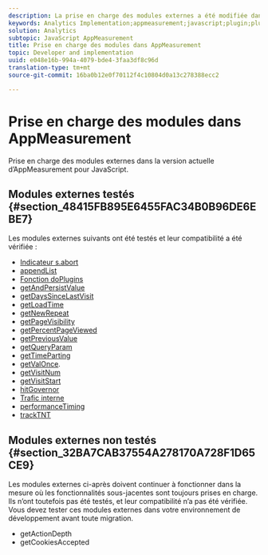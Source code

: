```yaml
---
description: La prise en charge des modules externes a été modifiée dans la nouvelle version d’AppMeasurement pour JavaScript.
keywords: Analytics Implementation;appmeasurement;javascript;plugin;plug-in
solution: Analytics
subtopic: JavaScript AppMeasurement
title: Prise en charge des modules dans AppMeasurement
topic: Developer and implementation
uuid: e048e16b-994a-4079-bde4-3faa3df8c96d
translation-type: tm+mt
source-git-commit: 16ba0b12e0f70112f4c10804d0a13c278388ecc2

---
```



# Prise en charge des modules dans AppMeasurement

Prise en charge des modules externes dans la version actuelle d’AppMeasurement pour JavaScript.

## Modules externes testés {#section_48415FB895E6455FAC34B0B96DE6EBE7}

Les modules externes suivants ont été testés et leur compatibilité a été vérifiée :

* [Indicateur s.abort](/help/implement/js-implementation/plugins/abort.md)
* [appendList](/help/implement/js-implementation/plugins/appendlist.md)
* [Fonction doPlugins](/help/implement/js-implementation/plugins/function-doplugins.md)
* [getAndPersistValue](/help/implement/js-implementation/plugins/getandpersistvalue.md)
* [getDaysSinceLastVisit](/help/implement/js-implementation/plugins/getdayssincelastvisit.md)
* [getLoadTime](/help/implement/js-implementation/plugins/getloadtime.md)
* [getNewRepeat](/help/implement/js-implementation/plugins/getnewrepeat.md)
* [getPageVisibility](/help/implement/js-implementation/plugins/pagevisibility.md)
* [getPercentPageViewed](/help/implement/js-implementation/plugins/getpercentpageviewed.md)
* [getPreviousValue](/help/implement/js-implementation/plugins/getpreviousvalue.md)
* [getQueryParam](/help/implement/js-implementation/plugins/getqueryparam.md)
* [getTimeParting](/help/implement/js-implementation/plugins/gettimeparting.md)
* [getValOnce](/help/implement/js-implementation/plugins/getvalonce.md).
* [getVisitNum](/help/implement/js-implementation/plugins/getvisitnum.md)
* [getVisitStart](/help/implement/js-implementation/plugins/getvisitstart.md)
* [hitGovernor](/help/implement/js-implementation/plugins/hitgovernor.md)
* [Trafic interne](/help/implement/js-implementation/plugins/internal-traffic.md)
* [performanceTiming](/help/implement/js-implementation/plugins/performancetiming.md)
* [trackTNT](/help/implement/js-implementation/plugins/tracktnt.md)

## Modules externes non testés {#section_32BA7CAB37554A278170A728F1D65CE9}

Les modules externes ci-après doivent continuer à fonctionner dans la mesure où les fonctionnalités sous-jacentes sont toujours prises en charge. Ils n’ont toutefois pas été testés, et leur compatibilité n’a pas été vérifiée. Vous devez tester ces modules externes dans votre environnement de développement avant toute migration.

* getActionDepth
* getCookiesAccepted
